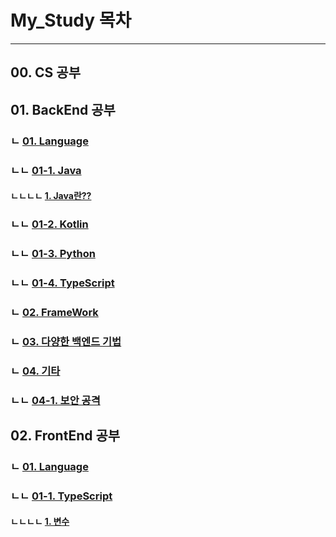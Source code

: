 # My_Study 목차

------

## 00. CS 공부
## 01. BackEnd 공부
### ㄴ [01. Language](./01_BackEnd공부/01_Language)
### ㄴㄴ [01-1. Java](./01_BackEnd공부/01_Language/01_Java)
#### ㄴㄴㄴㄴ [1. Java란??](./01_BackEnd공부/01_Language/01_Java/01_Java란.md)
### ㄴㄴ [01-2. Kotlin](./01_BackEnd공부/01_Language/02_Kotlin)
### ㄴㄴ [01-3. Python](./01_BackEnd공부/01_Language/03_Python)
### ㄴㄴ [01-4. TypeScript](./01_BackEnd공부/01_Language/04_TypeScript)
### ㄴ [02. FrameWork](./01_BackEnd공부/02_Framework)
### ㄴ [03. 다양한 백엔드 기법](./01_BackEnd공부/03_다양한_백엔드_기법)
### ㄴ [04. 기타](./01_BackEnd공부/04_기타)
### ㄴㄴ [04-1. 보안 공격](./01_BackEnd공부/04_기타/01_보안_공격)
## 02. FrontEnd 공부
### ㄴ [01. Language](./02_FrontEnd공부/01_Language)
### ㄴㄴ [01-1. TypeScript](./02_FrontEnd공부/01_Language/01_TypeScript)
#### ㄴㄴㄴㄴ [1. 변수](./02_FrontEnd공부/01_Language/01_TypeScript/01_변수.md)

